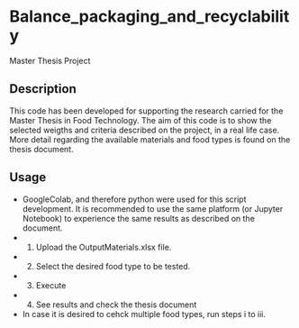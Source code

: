 # Balance_packaging_and_recyclability
Master Thesis Project 

## Description
This code has been developed for supporting the research carried for the Master Thesis in Food Technology.
The aim of this code is to show the selected weigths and criteria described on the project, in a real life case.
More detail regarding the available materials and food types is found on the thesis document.

## Usage
* GoogleColab, and therefore python were used for this script development. It is recommended to use the same platform (or Jupyter Notebook) to experience the same results as described on the document.
* 1. Upload the OutputMaterials.xlsx file.
* 2. Select the desired food type to be tested.
* 3. Execute
* 4. See results and check the thesis document
* In case it is desired to cehck multiple food types, run steps i to iii.
